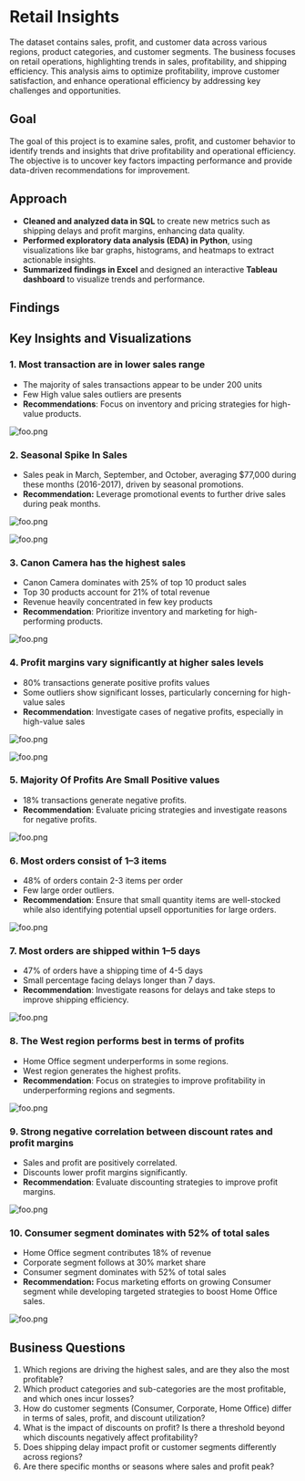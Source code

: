 # Retail Insights

The dataset contains sales, profit, and customer data across various regions, product categories, and customer segments. The business focuses on retail operations, highlighting trends in sales, profitability, and shipping efficiency. This analysis aims to optimize profitability, improve customer satisfaction, and enhance operational efficiency by addressing key challenges and opportunities.

## Goal

The goal of this project is to examine sales, profit, and customer behavior to identify trends and insights that drive profitability and operational efficiency. The objective is to uncover key factors impacting performance and provide data-driven recommendations for improvement.

## Approach

- **Cleaned and analyzed data in SQL** to create new metrics such as shipping delays and profit margins, enhancing data quality.
- **Performed exploratory data analysis (EDA) in Python**, using visualizations like bar graphs, histograms, and heatmaps to extract actionable insights.
- **Summarized findings in Excel** and designed an interactive **Tableau dashboard** to visualize trends and performance.

## Findings

## Key Insights and Visualizations

### 1. Most transaction are in lower sales range

- The majority of sales transactions appear to be under 200 units
- Few High value sales outliers are presents
- **Recommendations**: Focus on inventory and pricing strategies for high-value products.

![foo.png](assets/foo.png)

### 2. Seasonal Spike In Sales

- Sales peak in March, September, and October, averaging $77,000 during these months (2016-2017), driven by seasonal promotions.
- **Recommendation:** Leverage promotional events to further drive sales during peak months.

![foo.png](assets/foo%201.png)

![foo.png](assets/foo%202.png)

### 3. Canon Camera has the highest sales

- Canon Camera dominates with 25% of top 10 product sales
- Top 30 products account for 21% of total revenue
- Revenue heavily concentrated in few key products
- **Recommendation**:  Prioritize inventory and marketing for high-performing products.

![foo.png](assets/foo%203.png)

### 4. Profit margins vary significantly at higher sales levels

- 80% transactions generate positive profits values
- Some outliers show significant losses, particularly concerning for high-value sales
- **Recommendation**: Investigate cases of negative profits, especially in high-value sales

![foo.png](assets/foo%204.png)

![foo.png](assets/foo%205.png)

### 5. Majority Of Profits Are Small Positive values

- 18% transactions generate negative profits.
- **Recommendation**: Evaluate pricing strategies and investigate reasons for negative profits.

![foo.png](assets/foo%206.png)

### 6. Most orders consist of 1–3 items

- 48% of orders contain 2-3 items per order
- Few large order outliers.
- **Recommendation**: Ensure that small quantity items are well-stocked while also identifying potential upsell opportunities for large orders.

![foo.png](assets/foo%207.png)

### 7. Most orders are shipped within 1–5 days

- 47% of orders have a shipping time of 4-5 days
- Small percentage facing delays longer than 7 days.
- **Recommendation**: Investigate reasons for delays and take steps to improve shipping efficiency.

![foo.png](assets/foo%208.png)

### 8. The West region performs best in terms of profits

- Home Office segment underperforms in some regions.
- West region generates the highest profits.
- **Recommendation**: Focus on strategies to improve profitability in underperforming regions and segments.

![foo.png](assets/foo%209.png)

### 9. Strong negative correlation between discount rates and profit margins

- Sales and profit are positively correlated.
- Discounts lower profit margins significantly.
- **Recommendation**: Evaluate discounting strategies to improve profit margins.

![foo.png](assets/foo%2010.png)

### 10. Consumer segment dominates with 52% of total sales

- Home Office segment contributes 18% of revenue
- Corporate segment follows at 30% market share
- Consumer segment dominates with 52% of total sales
- **Recommendation:** Focus marketing efforts on growing Consumer segment while developing targeted strategies to boost Home Office sales.

![foo.png](assets/foo%2011.png)

## Business Questions

1. Which regions are driving the highest sales, and are they also the most profitable?
2. Which product categories and sub-categories are the most profitable, and which ones incur losses?
3. How do customer segments (Consumer, Corporate, Home Office) differ in terms of sales, profit, and discount utilization?
4. What is the impact of discounts on profit? Is there a threshold beyond which discounts negatively affect profitability?
5. Does shipping delay impact profit or customer segments differently across regions?
6. Are there specific months or seasons where sales and profit peak?